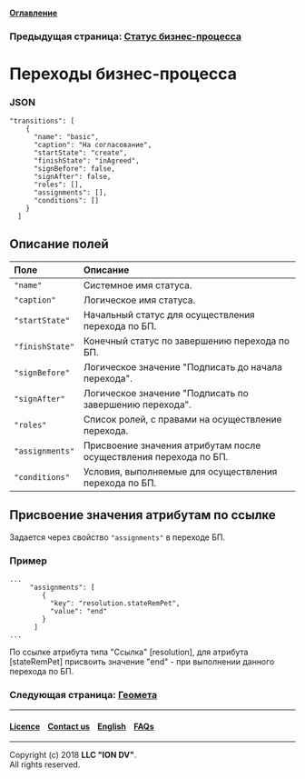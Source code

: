 #### [Оглавление](/docs/ru/index.md)

### Предыдущая страница: [Статус бизнес-процесса](/docs/ru/2_system_description/metadata_structure/meta_workflows/status_wf.md)

# Переходы бизнес-процесса

### JSON
```
"transitions": [
    {
      "name": "basic",
      "caption": "На согласование",
      "startState": "create",
      "finishState": "inAgreed",
      "signBefore": false,
      "signAfter": false,
      "roles": [],
      "assignments": [],
      "conditions": []
    }
  ]
```
## Описание полей 

| Поле |Описание  |
|:-----|:-----------|
|`"name"`|  Системное имя статуса.|
|`"caption"`| Логическое имя статуса.|
|`"startState"`| Начальный статус для осуществления перехода по БП. |
|`"finishState"`|  Конечный статус по завершению перехода по БП. |
|`"signBefore"`| Логическое значение "Подписать до начала перехода". |
|`"signAfter"`|  Логическое значение "Подписать по завершению перехода". |
|`"roles"` |  Список ролей, с правами на осуществление перехода. |
| `"assignments"`| Присвоение значения атрибутам после осуществления перехода по БП. |
| `"conditions"` | Условия, выполняемые для осуществления перехода по БП. |

## Присвоение значения атрибутам по ссылке

Задается через свойство `"assignments"` в переходе БП. 

### Пример

```
...
     "assignments": [
        {
          "key": "resolution.stateRemPet",
          "value": "end"
        }
      ]
...
```
По ссылке атрибута типа "Ссылка" [resolution], для атрибута [stateRemPet] присвоить значение "end" - при выполнении данного перехода по БП.

### Следующая страница: [Геомета](/docs/ru/2_system_description/metadata_structure/geometa/geometa.md)

--------------------------------------------------------------------------  


 #### [Licence](/LICENCE.md) &ensp;  [Contact us](https://iondv.com) &ensp;  [English](/docs/en/2_system_description/metadata_structure/meta_workflows/meta_workflows.md)   &ensp; [FAQs](/faqs.md) 
 
 --------------------------------------------------------------------------  

Copyright (c) 2018 **LLC "ION DV"**.  
All rights reserved. 